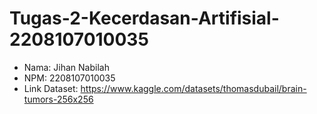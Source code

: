 # Tugas-2-Kecerdasan-Artifisial-2208107010035

- Nama: Jihan Nabilah
- NPM: 2208107010035
- Link Dataset: https://www.kaggle.com/datasets/thomasdubail/brain-tumors-256x256
